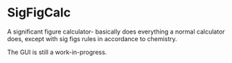 # SigFigCalc
A significant figure calculator- basically does everything a normal calculator does, except with sig figs rules in accordance to chemistry.

The GUI is still a work-in-progress.

